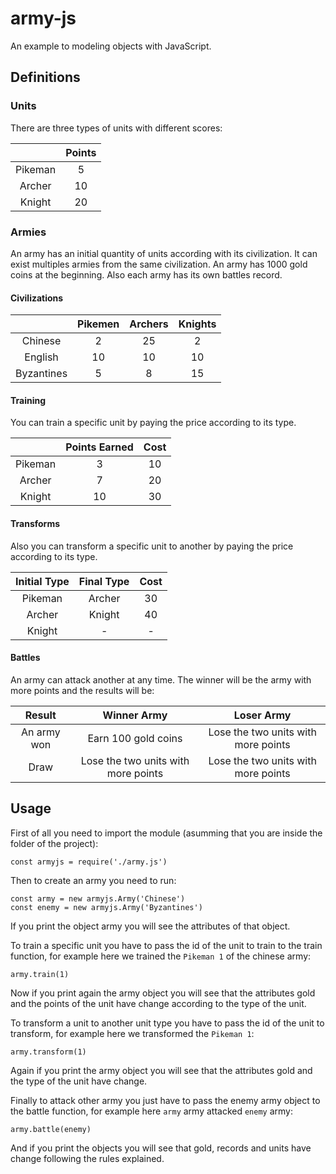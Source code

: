 # army-js

An example to modeling objects with JavaScript.

## Definitions

### Units

There are three types of units with different scores:

|            |Points|
|:----------:|:----:|
|   Pikeman  |   5  |
|   Archer   |  10  |
|   Knight   |  20  |

### Armies

An army has an initial quantity of units according with its civilization. It can exist multiples armies from the same civilization.
An army has 1000 gold coins at the beginning.
Also each army has its own battles record.

#### Civilizations

|            | Pikemen | Archers | Knights |
|:----------:|:-------:|:-------:|:-------:|
|   Chinese  |    2    |   25    |    2    |
|   English  |   10    |   10    |   10    |
| Byzantines |    5    |    8    |   15    |

#### Training

You can train a specific unit by paying the price according to its type.

|            |Points Earned| Cost |
|:----------:|:-----------:|:----:|
|   Pikeman  |      3      |  10  |
|   Archer   |      7      |  20  |
|   Knight   |     10      |  30  |

#### Transforms

Also you can transform a specific unit to another by paying the price according to its type.

|Initial Type|Final Type| Cost |
|:----------:|:--------:|:----:|
|   Pikeman  |  Archer  |  30  |
|   Archer   |  Knight  |  40  |
|   Knight   |    -     |   -  |

#### Battles

An army can attack another at any time. The winner will be the army with more points and the results will be:

|  Result   |            Winner Army            |             Loser Army            |
|:---------:|:---------------------------------:|:---------------------------------:|
|An army won|         Earn 100 gold coins       |Lose the two units with more points|
|   Draw    |Lose the two units with more points|Lose the two units with more points|

## Usage

First of all you need to import the module (asumming that you are inside the folder of the project):
```
const armyjs = require('./army.js')
```

Then to create an army you need to run:
```
const army = new armyjs.Army('Chinese')
const enemy = new armyjs.Army('Byzantines')
```
If you print the object army you will see the attributes of that object.

To train a specific unit you have to pass the id of the unit to train to the train function, for example here we trained the `Pikeman 1` of the chinese army:
```
army.train(1)
```
Now if you print again the army object you will see that the attributes gold and the points of the unit have change according to the type of the unit.

To transform a unit to another unit type you have to pass the id of the unit to transform, for example here we transformed the `Pikeman 1`:
```
army.transform(1)
```
Again if you print the army object you will see that the attributes gold and the type of the unit have change.

Finally to attack other army you just have to pass the enemy army object to the battle function, for example here `army` army attacked `enemy` army:
```
army.battle(enemy)
```
And if you print the objects you will see that gold, records and units have change following the rules explained.